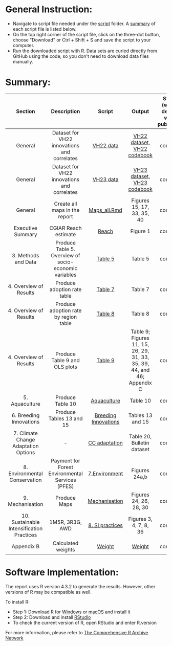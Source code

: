 # General Instruction: 
- Navigate to script file needed under the [script](script) folder. A [summary](#Summary) of each script file is listed below.
- On the top right corner of the script file, click on the three-dot button, choose "Download" or Ctrl + Shift + S and save the script to your computer.
- Run the downloaded script with R. Data sets are curled directly from GitHub using the code, so you don't need to download data files manually. 

# Summary:
Section | Description| Script | Output | Status (will be deleted when published) | 
|:-----:|:------:|:------:| :-----:|:-----:|
|General|Dataset for VH22 innovations and correlates|[VH22 data](script/VH22_data.R)|[VH22 dataset](data/processed/VH22_data.csv), [VH22 codebook](other/codebook%20for%20processed%20data/VH22_data.dic.csv)|complete|
|General|Dataset for VH22 innovations and correlates| [VH23 data](script/VH23_data.R)|[VH23 dataset](data/processed/VH23_data.csv), [VH23 codebook](other/codebook%20for%20processed%20data/VH23_data.dic.csv)|complete|
|General|Create all maps in the report|[Maps_all.Rmd](script/Maps_all.RmD) |Figures 15, 17, 33, 35, 40 |complete|
|Executive Summary| CGIAR Reach estimate| [Reach](script/Reach.R) | Figure 1 | complete
|3. Methods and Data|Produce Table 5. Overview of socio-economic variables|[Table 5](script/Table.5.R)|Table 5|complete|
|4. Overview of Results|Produce adoption rate table|[Table 7](script/Table.7.R)|Table 7|complete|
|4. Overview of Results|Produce adoption rate by region table|[Table 8](script/Table.8.R)|Table 8|complete|
|4. Overview of Results|Produce Table 9 and OLS plots|[Table 9](script/Table.9.R)|Table 9; Figures 11, 15, 26, 29, 31, 33, 35, 39, 44, and 46; Appendix C| complete|
|5. Aquaculture|Produce Table 10|[Aquaculture](script/3.%20Aquaculture.R)|Table 10|complete|
|6. Breeding Innovations|Produce Tables 13 and 15|[Breeding Innovations](script/4.%20Breeding%20Innov.R)|Tables 13 and 15|complete|
|7. Climate Change Adaptation Options|-|[CC adaptation](script/5.%20CC%20adaptation.R)|Table 20, Bulletin dataset|complete|
|8. Environmental Conservation|Payment for Forest Environmental Services (PFES)|[7.Environment](script/7.%20Environment.R)|Figures 24a,b|complete|
|9. Mechanisation|Produce Maps|[Mechanisation](script/9.%20Mechanization.R)|Figures 24, 26, 28, 30|complete|
|10. Sustainable Intensification Practices|1M5R, 3R3G, AWD|[8. SI practices](script/8.%20SI%20practices.R)|Figures 3, 4, 7, 8, 36|complete|
|Appendix B|Calculated weights|[Weight](https://github.com/CGIAR-SPIA/Viet-Nam-report-2024/blob/main/script/Report_weights.R)|[Weight](Output/Report_weights.csv)|complete|

# Software Implementation:
The report uses R version 4.3.2 to generate the results. However, other versions of R may be compatible as well.

To install R:

- Step 1: Download R for [Windows](https://cran.r-project.org/bin/windows/base/) or [macOS](https://cran.r-project.org/bin/macosx/) and install it
- Step 2: Download and install [RStudio](https://posit.co/download/rstudio-desktop/)
- To check the current version of R, open RStudio and enter R.version
  
For more information, please refer to [The Comprehensive R Archive Network](https://cran.r-project.org/)
